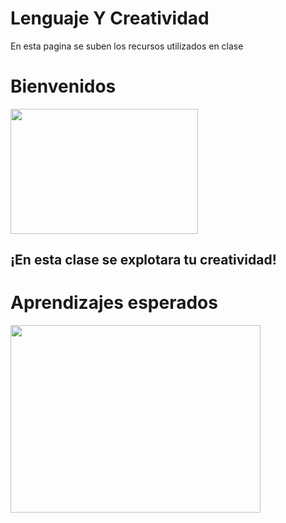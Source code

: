 # Lenguaje Y Creatividad
En esta pagina se suben los recursos utilizados en clase
<h1>Bienvenidos</h1>

<img src="https://github.com/user-attachments/assets/8a72a7b9-0494-4ae1-b42f-e5573330dcf1" width="300" height="200">

<h2>¡En esta clase se explotara tu creatividad!</h2>
<h1>Aprendizajes esperados</h1>

<img src="https://github.com/user-attachments/assets/11ed26d7-85b8-4ce2-ac91-18f80adca97e" width="400" height="300">
